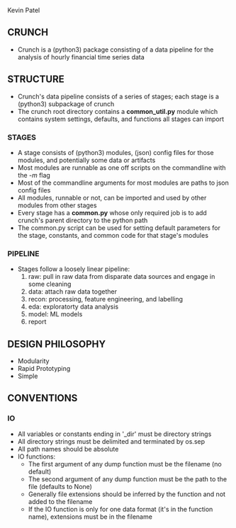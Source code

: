 Kevin Patel


## CRUNCH ##
* Crunch is a (python3) package consisting of a data pipeline for the analysis of hourly financial time series data

## STRUCTURE ##
* Crunch's data pipeline consists of a series of stages; each stage is a (python3) subpackage of crunch
* The crunch root directory contains a **common_util.py** module which contains system settings, defaults, and functions all stages can import

### STAGES ###
* A stage consists of (python3) modules, (json) config files for those modules, and potentially some data or artifacts
* Most modules are runnable as one off scripts on the commandline with the _-m_ flag
* Most of the commandline arguments for most modules are paths to json config files
* All modules, runnable or not, can be imported and used by other modules from other stages
* Every stage has a **common.py** whose only required job is to add crunch's parent directory to the python path
* The common.py script can be used for setting default parameters for the stage, constants, and common code for that stage's modules

### PIPELINE ####
* Stages follow a loosely linear pipeline:
	1. raw: pull in raw data from disparate data sources and engage in some cleaning
	2. data: attach raw data together 
	3. recon: processing, feature engineering, and labelling
	4. eda: exploratorty data analysis
	5. model: ML models
	6. report

## DESIGN PHILOSOPHY ##
* Modularity
* Rapid Prototyping
* Simple

## CONVENTIONS ##
### IO ###
* All variables or constants ending in '\_dir' must be directory strings
* All directory strings must be delimited and terminated by os.sep
* All path names should be absolute
* IO functions:
	- The first argument of any dump function must be the filename (no default)
	- The second argument of any dump function must be the path to the file (defaults to None)
	- Generally file extensions should be inferred by the function and not added to the filename
	- If the IO function is only for one data format (it's in the function name), extensions must be in the filename
